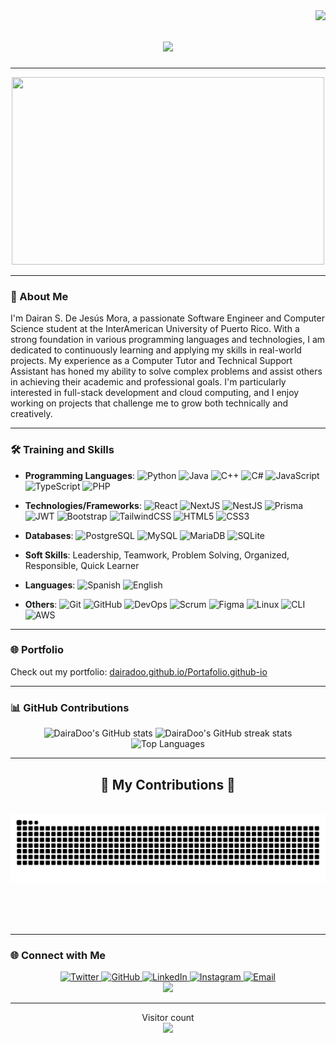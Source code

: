 <img align="right" src="https://visitor-badge.laobi.icu/badge?page_id=DairaDoo.DairaDoo" />

<h1 align="center">
    <img src="https://readme-typing-svg.herokuapp.com/?font=Righteous&size=35&center=true&vCenter=true&width=500&height=70&duration=4000&lines=Hi+There!+👋;+I'm+Dairan+S.+De+Jesús+Mora!;" />
</h1>

---

<div align="center">
    <img src="https://media.giphy.com/media/qgQUggAC3Pfv687qPC/giphy.gif" width="500" height="300"/>
</div>

---

### 🌟 About Me

I'm Dairan S. De Jesús Mora, a passionate Software Engineer and Computer Science student at the InterAmerican University of Puerto Rico. With a strong foundation in various programming languages and technologies, I am dedicated to continuously learning and applying my skills in real-world projects. My experience as a Computer Tutor and Technical Support Assistant has honed my ability to solve complex problems and assist others in achieving their academic and professional goals. I'm particularly interested in full-stack development and cloud computing, and I enjoy working on projects that challenge me to grow both technically and creatively.

---

### 🛠️ Training and Skills

- **Programming Languages**: 
  ![Python](https://img.shields.io/badge/Python-3776AB?style=flat-square&logo=python&logoColor=white) 
  ![Java](https://img.shields.io/badge/Java-007396?style=flat-square&logo=java&logoColor=white) 
  ![C++](https://img.shields.io/badge/C%2B%2B-00599C?style=flat-square&logo=c%2B%2B&logoColor=white) 
  ![C#](https://img.shields.io/badge/C%23-239120?style=flat-square&logo=c-sharp&logoColor=white) 
  ![JavaScript](https://img.shields.io/badge/JavaScript-F7DF1E?style=flat-square&logo=javascript&logoColor=black) 
  ![TypeScript](https://img.shields.io/badge/TypeScript-3178C6?style=flat-square&logo=typescript&logoColor=white) 
  ![PHP](https://img.shields.io/badge/PHP-777BB4?style=flat-square&logo=php&logoColor=white)

- **Technologies/Frameworks**: 
  ![React](https://img.shields.io/badge/React-20232A?style=flat-square&logo=react&logoColor=61DAFB) 
  ![NextJS](https://img.shields.io/badge/NextJS-000000?style=flat-square&logo=nextdotjs&logoColor=white) 
  ![NestJS](https://img.shields.io/badge/NestJS-E0234E?style=flat-square&logo=nestjs&logoColor=white) 
  ![Prisma](https://img.shields.io/badge/Prisma-2D3748?style=flat-square&logo=prisma&logoColor=white) 
  ![JWT](https://img.shields.io/badge/JWT-000000?style=flat-square&logo=JSON%20web%20tokens&logoColor=white) 
  ![Bootstrap](https://img.shields.io/badge/Bootstrap-563D7C?style=flat-square&logo=bootstrap&logoColor=white) 
  ![TailwindCSS](https://img.shields.io/badge/TailwindCSS-38B2AC?style=flat-square&logo=tailwind-css&logoColor=white) 
  ![HTML5](https://img.shields.io/badge/HTML5-E34F26?style=flat-square&logo=html5&logoColor=white) 
  ![CSS3](https://img.shields.io/badge/CSS3-1572B6?style=flat-square&logo=css3&logoColor=white)

- **Databases**: 
  ![PostgreSQL](https://img.shields.io/badge/PostgreSQL-4169E1?style=flat-square&logo=postgresql&logoColor=white) 
  ![MySQL](https://img.shields.io/badge/MySQL-4479A1?style=flat-square&logo=mysql&logoColor=white) 
  ![MariaDB](https://img.shields.io/badge/MariaDB-003545?style=flat-square&logo=mariadb&logoColor=white) 
  ![SQLite](https://img.shields.io/badge/SQLite-003B57?style=flat-square&logo=sqlite&logoColor=white)

- **Soft Skills**: 
  Leadership, Teamwork, Problem Solving, Organized, Responsible, Quick Learner

- **Languages**: 
  ![Spanish](https://img.shields.io/badge/Spanish-E34F26?style=flat-square&logo=language&logoColor=white) 
  ![English](https://img.shields.io/badge/English-007396?style=flat-square&logo=language&logoColor=white)

- **Others**: 
  ![Git](https://img.shields.io/badge/Git-F05032?style=flat-square&logo=git&logoColor=white) 
  ![GitHub](https://img.shields.io/badge/GitHub-181717?style=flat-square&logo=github&logoColor=white) 
  ![DevOps](https://img.shields.io/badge/DevOps-0085CA?style=flat-square&logo=devops&logoColor=white) 
  ![Scrum](https://img.shields.io/badge/Scrum-6DB33F?style=flat-square&logo=scrum&logoColor=white) 
  ![Figma](https://img.shields.io/badge/Figma-F24E1E?style=flat-square&logo=figma&logoColor=white) 
  ![Linux](https://img.shields.io/badge/Linux-FCC624?style=flat-square&logo=linux&logoColor=black) 
  ![CLI](https://img.shields.io/badge/CLI-4EAA25?style=flat-square&logo=terminal&logoColor=white) 
  ![AWS](https://img.shields.io/badge/AWS-232F3E?style=flat-square&logo=amazon-aws&logoColor=white)

---

### 🌐 Portfolio

Check out my portfolio: [dairadoo.github.io/Portafolio.github-io](https://dairadoo.github.io/Portafolio.github-io)

---

### 📊 GitHub Contributions

<p align="center">
  <img src="https://github-readme-stats.vercel.app/api?username=DairaDoo&show_icons=true&theme=Synthwave" alt="DairaDoo's GitHub stats" />
  <img src="https://github-readme-streak-stats.herokuapp.com/?user=DairaDoo&theme=Synthwave" alt="DairaDoo's GitHub streak stats" />
  <img src="https://github-readme-stats.vercel.app/api/top-langs/?username=DairaDoo&layout=compact&theme=Synthwave" alt="Top Languages" />
</p>

---
<div align="center">
  <h2>🐍 My Contributions 🐍</h2>
  <br>
  <img alt="snake eating my contributions" src="https://raw.githubusercontent.com/DairaDoo/DairaDoo/output/github-contribution-grid-snake.svg" />
  
  <br/><br/><br/>
</div>

---

### 🌐 Connect with Me

<div align="center">
    <a href="https://x.com/DairanDoo33?t=unDgVJJUpnRhCyeAlAodJw&s=08" target="_blank" rel="noopener noreferrer">
        <img src="https://img.shields.io/badge/Twitter-1DA1F2?style=for-the-badge&logo=twitter&logoColor=white" alt="Twitter" />
    </a>
    <a href="https://github.com/DairaDoo" target="_blank" rel="noopener noreferrer">
        <img src="https://img.shields.io/badge/GitHub-181717?style=for-the-badge&logo=github&logoColor=white" alt="GitHub" />
    </a>
    <a href="https://pr.linkedin.com/in/dairan-s-de-jes%C3%BAs-mora-367710257" target="_blank" rel="noopener noreferrer">
        <img src="https://img.shields.io/badge/LinkedIn-0077B5?style=for-the-badge&logo=linkedin&logoColor=white" alt="LinkedIn" />
    </a>
    <a href="https://www.instagram.com/dairandoo/" target="_blank" rel="noopener noreferrer">
        <img src="https://img.shields.io/badge/Instagram-E4405F?style=for-the-badge&logo=instagram&logoColor=white" alt="Instagram" />
    </a>
    <a href="mailto:dairandemora.work@gmail.com" target="_blank" rel="noopener noreferrer">
        <img src="https://img.shields.io/badge/Email-D14836?style=for-the-badge&logo=gmail&logoColor=white" alt="Email" />
    </a>
</div>

<div align="center">
    <img src="https://readme-typing-svg.herokuapp.com/?font=Righteous&size=25&center=true&vCenter=true&width=500&height=70&duration=3000&lines=Thanks+for+visiting+my+profile!;Let's+connect+and+collaborate!" />
</div>

--- 
<p align="center">
  Visitor count<br>
  <img src="https://profile-counter.glitch.me/DairaDoo/count.svg" />
</p>
